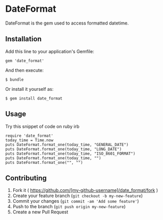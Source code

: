 # DateFormat

DateFormat is the gem used to access formatted datetime.

## Installation

Add this line to your application's Gemfile:

    gem 'date_format'

And then execute:

    $ bundle

Or install it yourself as:

    $ gem install date_format

## Usage

Try this snippet of code on ruby irb

    require 'date_format'
    today_time = Time.now
    puts DateFormat.format_one(today_time, "GENERAL_DATE")                  
    puts DateFormat.format_one(today_time, "LONG_DATE")
    puts DateFormat.format_one(today_time, "ISO_8601_FORMAT")
    puts DateFormat.format_one(today_time, "")
    puts DateFormat.format_one("", "")



## Contributing

1. Fork it ( https://github.com/[my-github-username]/date_format/fork )
2. Create your feature branch (`git checkout -b my-new-feature`)
3. Commit your changes (`git commit -am 'Add some feature'`)
4. Push to the branch (`git push origin my-new-feature`)
5. Create a new Pull Request
